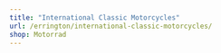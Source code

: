 ```yaml
---
title: "International Classic Motorcycles"
url: /errington/international-classic-motorcycles/
shop: Motorrad
---
```

